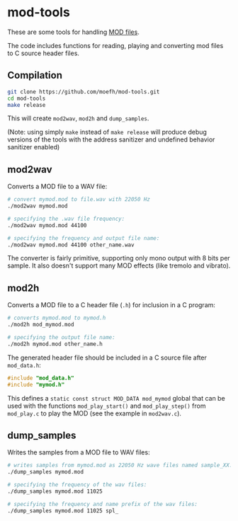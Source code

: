 # mod-tools

These are some tools for handling [MOD
files](https://en.wikipedia.org/wiki/MOD_(file_format)).

The code includes functions for reading, playing and converting mod
files to C source header files.

## Compilation

```bash
git clone https://github.com/moefh/mod-tools.git
cd mod-tools
make release
```

This will create `mod2wav`, `mod2h` and `dump_samples`.

(Note: using simply `make` instead of `make release` will produce
debug versions of the tools with the address sanitizer and undefined
behavior sanitizer enabled)

## mod2wav

Converts a MOD file to a WAV file:

```bash
# convert mymod.mod to file.wav with 22050 Hz
./mod2wav mymod.mod

# specifying the .wav file frequency:
./mod2wav mymod.mod 44100

# specifying the frequency and output file name:
./mod2wav mymod.mod 44100 other_name.wav
```

The converter is fairly primitive, supporting only mono output with 8
bits per sample.  It also doesn't support many MOD effects (like
tremolo and vibrato).


## mod2h

Converts a MOD file to a C header file (`.h`) for inclusion in a
C program:

```bash
# converts mymod.mod to mymod.h
./mod2h mod_mymod.mod

# specifying the output file name:
./mod2h mymod.mod other_name.h
```

The generated header file should be included in a C source file after
`mod_data.h`:

```C
#include "mod_data.h"
#include "mymod.h"
```

This defines a `static const struct MOD_DATA mod_mymod` global that
can be used with the functions `mod_play_start()` and
`mod_play_step()` from `mod_play.c` to play the MOD (see the example
in `mod2wav.c`).


## dump_samples

Writes the samples from a MOD file to WAV files:

```bash
# writes samples from mymod.mod as 22050 Hz wave files named sample_XX.wav:
./dump_samples mymod.mod

# specifying the frequency of the wav files:
./dump_samples mymod.mod 11025

# specifying the frequency and name prefix of the wav files:
./dump_samples mymod.mod 11025 spl_
```

